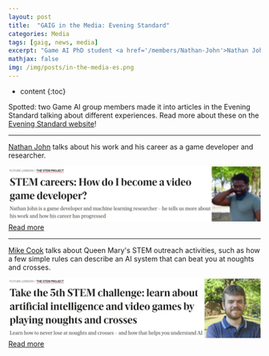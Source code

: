 ```yaml
---
layout: post
title:  "GAIG in the Media: Evening Standard"
categories: Media
tags: [gaig, news, media]
excerpt: "Game AI PhD student <a href='/members/Nathan-John'>Nathan John</a> and researcher <a href='/members/Mike-Cook'>Mike Cook</a> share their experiences with the Evening Standard (UK newspaper)."
mathjax: false
img: /img/posts/in-the-media-es.png
---
```


* content
{:toc}

Spotted: two Game AI group members made it into articles in the Evening Standard talking about different experiences. Read more about these on the <a href='https://www.standard.co.uk/'>Evening Standard website</a>!

<hr>

<a href='/members/Nathan-John'>Nathan John</a> talks about his work and his career as a game developer and researcher.

<a href='https://www.standard.co.uk/futurelondon/stem/stem-careers-how-do-i-become-a-video-game-developer-b220124.html'><img src='/img/posts/es-nj.png'> Read more</a>

<hr>

<a href='/members/Mike-Cook'>Mike Cook</a> talks about Queen Mary's STEM outreach activities, such as how a few simple rules can describe an AI system that can beat you at noughts and crosses. 

<a href='https://www.standard.co.uk/futurelondon/stem/artificial-intelligenceaivideogamesnoughtscrossesstem-b218400.html'><img src='/img/posts/es-mc.png'> Read more</a>